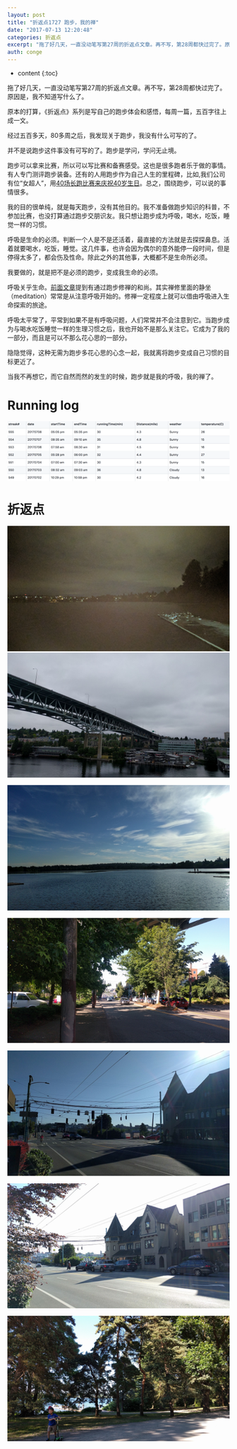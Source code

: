 ```yaml
---
layout: post
title: "折返点1727 跑步，我的禅"
date: "2017-07-13 12:20:48"
categories: 折返点
excerpt: "拖了好几天，一直没动笔写第27周的折返点文章。再不写，第28周都快过完了。原因是，我不知道写什么了。 原本的打算，《折返点》系列是写自己的跑步体..."
auth: conge
---
```

* content
{:toc}

拖了好几天，一直没动笔写第27周的折返点文章。再不写，第28周都快过完了。原因是，我不知道写什么了。

原本的打算，《折返点》系列是写自己的跑步体会和感悟，每周一篇，五百字往上成一文。

经过五百多天，80多周之后，我发现关于跑步，我没有什么可写的了。

并不是说跑步这件事没有可写的了。跑步是学问，学问无止境。

跑步可以拿来比赛，所以可以写比赛和备赛感受。这也是很多跑者乐于做的事情。有人专门测评跑步装备。还有的人用跑步作为自己人生的里程碑，比如,我们公司有位“女超人”，用[40场长跑比赛来庆祝40岁生日](https://40bibs.com/)。总之，围绕跑步，可以说的事情很多。

我的目的很单纯，就是每天跑步，没有其他目的。我不准备做跑步知识的科普，不参加比赛，也没打算通过跑步交朋识友。我只想让跑步成为呼吸，喝水，吃饭，睡觉一样的习惯。

呼吸是生命的必须。判断一个人是不是还活着，最直接的方法就是去探探鼻息。活着就要喝水，吃饭，睡觉。这几件事，也许会因为偶尔的意外能停一段时间，但是停得太多了，都会伤及性命。除此之外的其他事，大概都不是生命所必须。

我要做的，就是把不是必须的跑步，变成我生命的必须。

呼吸关乎生命。[前面文章](http://www.jianshu.com/p/17ab740b9f99)提到有通过跑步修禅的和尚。其实禅修里面的静坐（meditation）常常是从注意呼吸开始的。修禅一定程度上就可以借由呼吸进入生命探索的旅途。

呼吸太平常了，平常到如果不是有呼吸问题，人们常常并不会注意到它。当跑步成为与喝水吃饭睡觉一样的生理习惯之后，我也开始不是那么关注它。它成为了我的一部分，而且是可以不那么花心思的一部分。

隐隐觉得，这种无需为跑步多花心思的心念一起，我就离将跑步变成自己习惯的目标更近了。

当我不再想它，而它自然而然的发生的时候，跑步就是我的呼吸，我的禅了。

# Running log

![Running Log week 27 2017](/assets/images/折返点/118382-ed705f49812e2613.png)

# 折返点

![20170702.jpg](/assets/images/折返点/118382-c0d46e3eda96cd8b.jpg)
![20170703.jpg](/assets/images/折返点/118382-edc655eb929bd7a7.jpg)

![20170704.jpg](/assets/images/折返点/118382-bf096ff7fa669c4b.jpg)

![20170705.jpg](/assets/images/折返点/118382-8453c7777634fd3e.jpg)

![20170706.jpg](/assets/images/折返点/118382-16890bfbbeeba6e9.jpg)

![20170707.jpg](/assets/images/折返点/118382-3073ea93205c74f5.jpg)

![20170708.jpg](/assets/images/折返点/118382-86a0721c18b2a57b.jpg)
